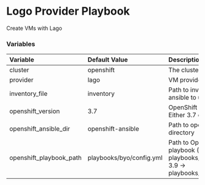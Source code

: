 # Logo Provider Playbook

Create VMs with Lago

### Variables
| Variable        | Default Value           | Description  |
|:------------- |:-------------|:----- |
| cluster | openshift | The cluster we're running on |
| provider | lago | VM provider to use |
| inventory_file | inventory | Path to inventory file for ansible to use |
| openshift_version | 3.7 | OpenShift cluster version. Either 3.7 or 3.9 |
| openshift_ansible_dir | openshift-ansible | Path to openshift-ansible directory |
| openshift_playbook_path | playbooks/byo/config.yml | Path to OpenShift deploy playbook (3.7 -> playbooks/byo/config.yml, 3.9 -> playbooks/deploy_cluster.yml |
